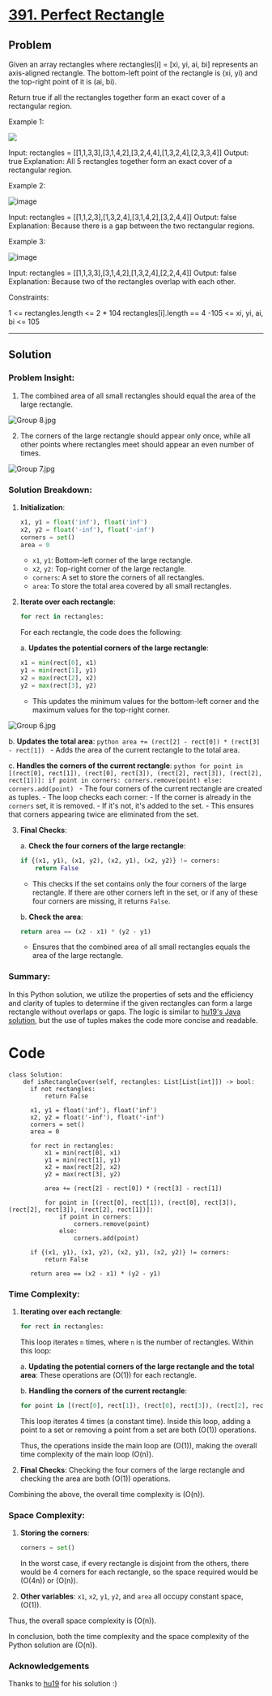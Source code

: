 # [391. Perfect Rectangle](https://leetcode.com/problems/perfect-rectangle/description/)

## Problem

Given an array rectangles where rectangles[i] = [xi, yi, ai, bi] represents an axis-aligned rectangle. The bottom-left point of the rectangle is (xi, yi) and the top-right point of it is (ai, bi).

Return true if all the rectangles together form an exact cover of a rectangular region.

 

Example 1:

![](https://assets.leetcode.com/uploads/2021/03/27/perectrec1-plane.jpg)

Input: rectangles = [[1,1,3,3],[3,1,4,2],[3,2,4,4],[1,3,2,4],[2,3,3,4]]
Output: true
Explanation: All 5 rectangles together form an exact cover of a rectangular region.

Example 2:

![image](https://github.com/Kimeiga/leetcode/assets/20587215/8de6de86-18a7-49ec-8dc4-ee1d58f098fd)

Input: rectangles = [[1,1,2,3],[1,3,2,4],[3,1,4,2],[3,2,4,4]]
Output: false
Explanation: Because there is a gap between the two rectangular regions.

Example 3:

![image](https://github.com/Kimeiga/leetcode/assets/20587215/e9b0d2b6-0a32-497b-ab59-6c261e9bfe7e)

Input: rectangles = [[1,1,3,3],[3,1,4,2],[1,3,2,4],[2,2,4,4]]
Output: false
Explanation: Because two of the rectangles overlap with each other.
 

Constraints:

1 <= rectangles.length <= 2 * 104
rectangles[i].length == 4
-105 <= xi, yi, ai, bi <= 105

---

## Solution

### Problem Insight:

1. The combined area of all small rectangles should equal the area of the large rectangle.

![Group 8.jpg](https://assets.leetcode.com/users/images/c89c1ba0-dcba-4787-a40a-cc936e3a9c47_1694551363.5751398.jpeg)


2. The corners of the large rectangle should appear only once, while all other points where rectangles meet should appear an even number of times.

![Group 7.jpg](https://assets.leetcode.com/users/images/f93f7ed9-a3a5-4795-b0dc-944c4eca0ca8_1694551348.6423934.jpeg)


### Solution Breakdown:

1. **Initialization**:
   ```python
   x1, y1 = float('inf'), float('inf')
   x2, y2 = float('-inf'), float('-inf')
   corners = set()
   area = 0
   ```
   - `x1`, `y1`: Bottom-left corner of the large rectangle.
   - `x2`, `y2`: Top-right corner of the large rectangle.
   - `corners`: A set to store the corners of all rectangles.
   - `area`: To store the total area covered by all small rectangles.

2. **Iterate over each rectangle**:
   ```python
   for rect in rectangles:
   ```
   For each rectangle, the code does the following:

   a. **Updates the potential corners of the large rectangle**:
      ```python
      x1 = min(rect[0], x1)
      y1 = min(rect[1], y1)
      x2 = max(rect[2], x2)
      y2 = max(rect[3], y2)
      ```
      - This updates the minimum values for the bottom-left corner and the maximum values for the top-right corner.

![Group 6.jpg](https://assets.leetcode.com/users/images/19b0dc90-96b1-421c-9071-156494a5a06f_1694551316.8918238.jpeg)


   b. **Updates the total area**:
      ```python
      area += (rect[2] - rect[0]) * (rect[3] - rect[1])
      ```
      - Adds the area of the current rectangle to the total area.

   c. **Handles the corners of the current rectangle**:
      ```python
      for point in [(rect[0], rect[1]), (rect[0], rect[3]), (rect[2], rect[3]), (rect[2], rect[1])]:
          if point in corners:
              corners.remove(point)
          else:
              corners.add(point)
      ```
      - The four corners of the current rectangle are created as tuples.
      - The loop checks each corner: 
          - If the corner is already in the `corners` set, it is removed.
          - If it's not, it's added to the set. 
      - This ensures that corners appearing twice are eliminated from the set.

3. **Final Checks**:

   a. **Check the four corners of the large rectangle**:
      ```python
      if {(x1, y1), (x1, y2), (x2, y1), (x2, y2)} != corners:
          return False
      ```
      - This checks if the set contains only the four corners of the large rectangle. If there are other corners left in the set, or if any of these four corners are missing, it returns `False`.

   b. **Check the area**:
      ```python
      return area == (x2 - x1) * (y2 - y1)
      ```
      - Ensures that the combined area of all small rectangles equals the area of the large rectangle.

### Summary:

In this Python solution, we utilize the properties of sets and the efficiency and clarity of tuples to determine if the given rectangles can form a large rectangle without overlaps or gaps. The logic is similar to [hu19's Java solution](https://leetcode.com/problems/perfect-rectangle/solutions/87181/really-easy-understanding-solution-o-n-java/), but the use of tuples makes the code more concise and readable.


# Code
```
class Solution:
    def isRectangleCover(self, rectangles: List[List[int]]) -> bool:
      if not rectangles:
          return False

      x1, y1 = float('inf'), float('inf')
      x2, y2 = float('-inf'), float('-inf')
      corners = set()
      area = 0

      for rect in rectangles:
          x1 = min(rect[0], x1)
          y1 = min(rect[1], y1)
          x2 = max(rect[2], x2)
          y2 = max(rect[3], y2)
          
          area += (rect[2] - rect[0]) * (rect[3] - rect[1])
          
          for point in [(rect[0], rect[1]), (rect[0], rect[3]), (rect[2], rect[3]), (rect[2], rect[1])]:
              if point in corners:
                  corners.remove(point)
              else:
                  corners.add(point)

      if {(x1, y1), (x1, y2), (x2, y1), (x2, y2)} != corners:
          return False

      return area == (x2 - x1) * (y2 - y1)

```

### Time Complexity:

1. **Iterating over each rectangle**:
   ```python
   for rect in rectangles:
   ```
   This loop iterates `n` times, where `n` is the number of rectangles. Within this loop:

   a. **Updating the potential corners of the large rectangle and the total area**:
      These operations are \(O(1)\) for each rectangle.
      
   b. **Handling the corners of the current rectangle**:
      ```python
      for point in [(rect[0], rect[1]), (rect[0], rect[3]), (rect[2], rect[3]), (rect[2], rect[1])]:
      ```
      This loop iterates 4 times (a constant time). Inside this loop, adding a point to a set or removing a point from a set are both \(O(1)\) operations.

   Thus, the operations inside the main loop are \(O(1)\), making the overall time complexity of the main loop \(O(n)\).

2. **Final Checks**:
   Checking the four corners of the large rectangle and checking the area are both \(O(1)\) operations.

Combining the above, the overall time complexity is \(O(n)\).

### Space Complexity:

1. **Storing the corners**:
   ```python
   corners = set()
   ```
   In the worst case, if every rectangle is disjoint from the others, there would be 4 corners for each rectangle, so the space required would be \(O(4n)\) or \(O(n)\).

2. **Other variables**: `x1`, `x2`, `y1`, `y2`, and `area` all occupy constant space, \(O(1)\).

Thus, the overall space complexity is \(O(n)\).

In conclusion, both the time complexity and the space complexity of the Python solution are \(O(n)\).

### Acknowledgements

Thanks to [hu19](https://leetcode.com/hu19/) for his solution :)
